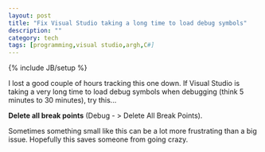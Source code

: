 ```yaml
---
layout: post
title: "Fix Visual Studio taking a long time to load debug symbols"
description: ""
category: tech
tags: [programming,visual studio,argh,C#]
---
```

{% include JB/setup %}

I lost a good couple of hours tracking this one down. If Visual Studio is taking a very long time to load debug symbols when debugging (think 5 minutes to 30 minutes), try this...

**Delete all break points** (Debug - &gt; Delete All Break Points).

Sometimes something small like this can be a lot more frustrating than a big issue. Hopefully this saves someone from going crazy.
